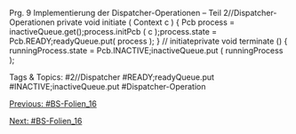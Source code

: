 Prg. 9 Implementierung der Dispatcher-Operationen – Teil 2//Dispatcher-Operationen
private void initiate ( Context c ) {
Pcb process = inactiveQueue.get();process.initPcb ( c );process.state = Pcb.READY;readyQueue.put( process );
} // initiateprivate void terminate () {
runningProcess.state = Pcb.INACTIVE;inactiveQueue.put ( runningProcess );

   Tags & Topics:
   #2//Dispatcher
   #READY;readyQueue.put
   #INACTIVE;inactiveQueue.put
   #Dispatcher-Operation

[Previous: #BS-Folien_16](BS-Folien_16.md)

[Next: #BS-Folien_16](BS-Folien_16.md)
